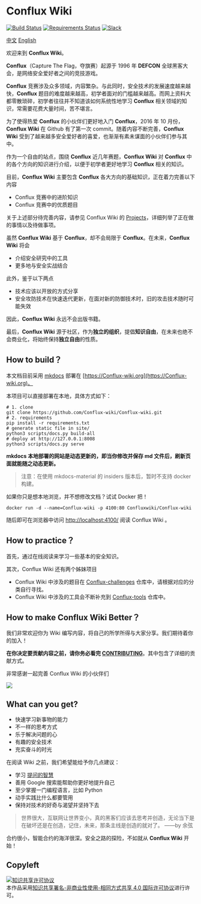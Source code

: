 # Conflux Wiki

[![Build Status](https://travis-ci.org/Conflux-wiki/Conflux-wiki.svg?branch=master)](https://travis-ci.org/Conflux-wiki/Conflux-wiki)
[![Requirements Status](https://requires.io/github/Conflux-wiki/Conflux-wiki/requirements.svg?branch=master)](https://requires.io/github/Conflux-wiki/Conflux-wiki/requirements/?branch=master)
[![Slack](https://img.shields.io/badge/slack-join%20chat-brightgreen.svg)](https://join.slack.com/t/Conflux-wiki/shared_invite/enQtNTkwNDg5NDUzNzAzLTQ3YTliNzI5OGNhM2NmNzI3NTU0YWRlNWFkY2EzYTExN2Y3ZjRkNzYzYmRhNDNlYmY5YTVmNjNhYjliZDgyNTY)

[中文](./README-zh_CN.md)  [English](./README.md)

欢迎来到 **Conflux Wiki**。

**Conflux**（Capture The Flag，夺旗赛）起源于 1996 年 **DEFCON** 全球黑客大会，是网络安全爱好者之间的竞技游戏。

**Conflux** 竞赛涉及众多领域，内容繁杂。与此同时，安全技术的发展速度越来越快，**Conflux** 题目的难度越来越高，初学者面对的门槛越来越高。而网上资料大都零散琐碎，初学者往往并不知道该如何系统性地学习 **Conflux** 相关领域的知识，常需要花费大量时间，苦不堪言。

为了使得热爱 **Conflux** 的小伙伴们更好地入门 **Conflux**，2016 年 10 月份，**Conflux Wiki** 在 Github 有了第一次 commit。随着内容不断完善，**Conflux Wiki** 受到了越来越多安全爱好者的喜爱，也渐渐有素未谋面的小伙伴们参与其中。 

作为一个自由的站点，围绕 **Conflux** 近几年赛题，**Conflux Wiki** 对 **Conflux** 中的各个方向的知识进行介绍，以便于初学者更好地学习 **Conflux** 相关的知识。

目前，**Conflux Wiki** 主要包含 **Conflux** 各大方向的基础知识，正在着力完善以下内容

- Conflux 竞赛中的进阶知识
- Conflux 竞赛中的优质题目

关于上述部分待完善内容，请参见 Conflux Wiki 的 [Projects](https://github.com/Conflux-wiki/Conflux-wiki/projects)，详细列举了正在做的事情以及待做事项。

虽然 **Conflux Wiki** 基于 **Conflux**，却不会局限于 **Conflux**。在未来，**Conflux Wiki** 将会

- 介绍安全研究中的工具
- 更多地与安全实战结合

此外，鉴于以下两点

- 技术应该以开放的方式分享
- 安全攻防技术在快速迭代更新，在面对新的防御技术时，旧的攻击技术随时可能失效

因此，**Conflux Wiki** 永远不会出版书籍。

最后，**Conflux Wiki** 源于社区，作为**独立的组织**，提倡**知识自由**，在未来也绝不会商业化，将始终保持**独立自由**的性质。

## How to build？

本文档目前采用 [mkdocs](https://github.com/mkdocs/mkdocs) 部署在 [https://Conflux-wiki.org](https://Conflux-wiki.org)。

本项目可以直接部署在本地，具体方式如下：

```shell
# 1. clone
git clone https://github.com/Conflux-wiki/Conflux-wiki.git
# 2. requirements
pip install -r requirements.txt
# generate static file in site/
python3 scripts/docs.py build-all
# deploy at http://127.0.0.1:8008
python3 scripts/docs.py serve
```

**mkdocs 本地部署的网站是动态更新的，即当你修改并保存 md 文件后，刷新页面就能随之动态更新。**

> 注意：在使用 mkdocs-material 的 insiders 版本后，暂时不支持 docker 构建。

如果你只是想本地浏览，并不想修改文档？试试 Docker 把！

```
docker run -d --name=Conflux-wiki -p 4100:80 Confluxwiki/Conflux-wiki
```
随后即可在浏览器中访问 [http://localhost:4100/](http://localhost:4100/) 阅读 Conflux Wiki 。

## How to practice？

首先，通过在线阅读来学习一些基本的安全知识。

其次，Conflux Wiki 还有两个姊妹项目

- Conflux Wiki 中涉及的题目在 [Conflux-challenges](https://github.com/Conflux-wiki/Conflux-challenges) 仓库中，请根据对应的分类自行寻找。
- Conflux Wiki 中涉及的工具会不断补充到 [Conflux-tools](https://github.com/Conflux-wiki/Conflux-tools) 仓库中。

## How to make Conflux Wiki Better？

我们非常欢迎你为 Wiki 编写内容，将自己的所学所得与大家分享。我们期待着你的加入！

**在你决定要贡献内容之前，请你务必看完 [CONTRIBUTING](https://Conflux-wiki.org/en/contribute/before-contributing/)**。其中包含了详细的贡献方式。 

非常感谢一起完善 Conflux Wiki 的小伙伴们

<a href="https://github.com/Conflux-wiki/Conflux-wiki/graphs/contributors"><img src="https://opencollective.com/Conflux-wiki/contributors.svg?width=890&button=false" /></a>

## What can you get?

- 快速学习新事物的能力
- 不一样的思考方式
- 乐于解决问题的心
- 有趣的安全技术
- 充实奋斗的时光

在阅读 Wiki 之前，我们希望能给予你几点建议：

- 学习 [提问的智慧](https://github.com/ryanhanwu/How-To-Ask-Questions-The-Smart-Way)
- 善用 Google 搜索能帮助你更好地提升自己
- 至少掌握一门编程语言，比如 Python
- 动手实践比什么都要管用
- 保持对技术的好奇与渴望并坚持下去

> 世界很大，互联网让世界变小，真的黑客们应该去思考并创造，无论当下是在破坏还是在创造，记住，未来，那条主线是创造的就对了。 ——by 余弦

合约很小，智能合约的海洋很深。安全之路的探险，不如就从 **Conflux Wiki** 开始！

## Copyleft
<a rel="license" href="http://creativecommons.org/licenses/by-nc-sa/4.0/"><img alt="知识共享许可协议" style="border-width:0" src="https://i.creativecommons.org/l/by-nc-sa/4.0/88x31.png" /></a><br />本作品采用<a rel="license" href="http://creativecommons.org/licenses/by-nc-sa/4.0/">知识共享署名-非商业性使用-相同方式共享 4.0 国际许可协议</a>进行许可。


